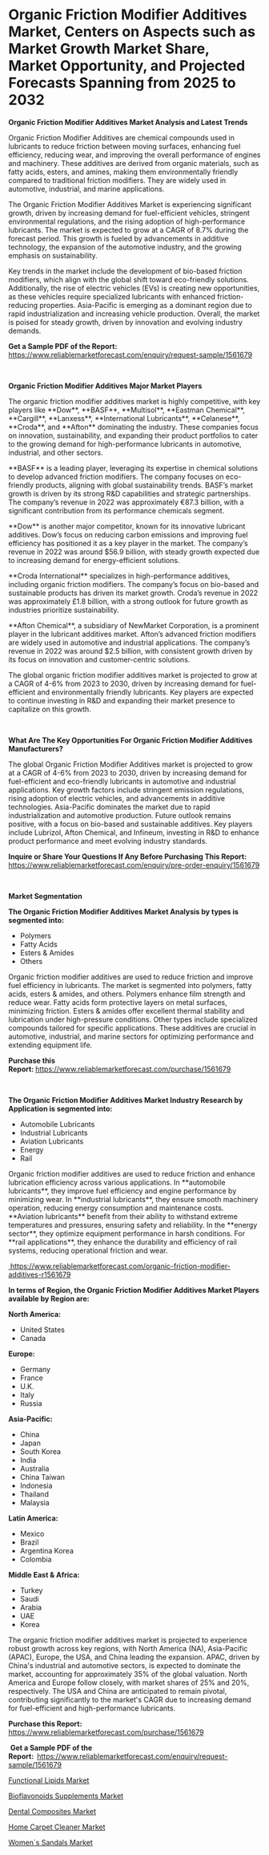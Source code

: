 <p><h1>Organic Friction Modifier Additives Market, Centers on Aspects such as Market Growth Market Share, Market Opportunity, and Projected Forecasts Spanning from 2025 to 2032</h1></p><p><strong>Organic Friction Modifier Additives Market Analysis and Latest Trends</strong></p>
<p><p>Organic Friction Modifier Additives are chemical compounds used in lubricants to reduce friction between moving surfaces, enhancing fuel efficiency, reducing wear, and improving the overall performance of engines and machinery. These additives are derived from organic materials, such as fatty acids, esters, and amines, making them environmentally friendly compared to traditional friction modifiers. They are widely used in automotive, industrial, and marine applications.</p><p>The Organic Friction Modifier Additives Market is experiencing significant growth, driven by increasing demand for fuel-efficient vehicles, stringent environmental regulations, and the rising adoption of high-performance lubricants. The market is expected to grow at a CAGR of 8.7% during the forecast period. This growth is fueled by advancements in additive technology, the expansion of the automotive industry, and the growing emphasis on sustainability.</p><p>Key trends in the market include the development of bio-based friction modifiers, which align with the global shift toward eco-friendly solutions. Additionally, the rise of electric vehicles (EVs) is creating new opportunities, as these vehicles require specialized lubricants with enhanced friction-reducing properties. Asia-Pacific is emerging as a dominant region due to rapid industrialization and increasing vehicle production. Overall, the market is poised for steady growth, driven by innovation and evolving industry demands.</p></p>
<p><strong>Get a Sample PDF of the Report:&nbsp;</strong> <a href="https://www.reliablemarketforecast.com/enquiry/request-sample/1561679?utm_campaign=1832&utm_medium=2&utm_source=Github&utm_content=ia&utm_term=25012025&utm_id=organic-friction-modifier-additives">https://www.reliablemarketforecast.com/enquiry/request-sample/1561679</a></p>
<p>&nbsp;</p>
<p><strong>Organic Friction Modifier Additives Major Market Players</strong></p>
<p><p>The organic friction modifier additives market is highly competitive, with key players like **Dow**, **BASF**, **Multisol**, **Eastman Chemical**, **Cargill**, **Lanxess**, **International Lubricants**, **Celanese**, **Croda**, and **Afton** dominating the industry. These companies focus on innovation, sustainability, and expanding their product portfolios to cater to the growing demand for high-performance lubricants in automotive, industrial, and other sectors.</p><p>**BASF** is a leading player, leveraging its expertise in chemical solutions to develop advanced friction modifiers. The company focuses on eco-friendly products, aligning with global sustainability trends. BASF’s market growth is driven by its strong R&D capabilities and strategic partnerships. The company’s revenue in 2022 was approximately €87.3 billion, with a significant contribution from its performance chemicals segment.</p><p>**Dow** is another major competitor, known for its innovative lubricant additives. Dow’s focus on reducing carbon emissions and improving fuel efficiency has positioned it as a key player in the market. The company’s revenue in 2022 was around $56.9 billion, with steady growth expected due to increasing demand for energy-efficient solutions.</p><p>**Croda International** specializes in high-performance additives, including organic friction modifiers. The company’s focus on bio-based and sustainable products has driven its market growth. Croda’s revenue in 2022 was approximately £1.8 billion, with a strong outlook for future growth as industries prioritize sustainability.</p><p>**Afton Chemical**, a subsidiary of NewMarket Corporation, is a prominent player in the lubricant additives market. Afton’s advanced friction modifiers are widely used in automotive and industrial applications. The company’s revenue in 2022 was around $2.5 billion, with consistent growth driven by its focus on innovation and customer-centric solutions.</p><p>The global organic friction modifier additives market is projected to grow at a CAGR of 4-6% from 2023 to 2030, driven by increasing demand for fuel-efficient and environmentally friendly lubricants. Key players are expected to continue investing in R&D and expanding their market presence to capitalize on this growth.</p></p>
<p>&nbsp;</p>
<p><strong>What Are The Key Opportunities For Organic Friction Modifier Additives Manufacturers?</strong></p>
<p><p>The global Organic Friction Modifier Additives market is projected to grow at a CAGR of 4-6% from 2023 to 2030, driven by increasing demand for fuel-efficient and eco-friendly lubricants in automotive and industrial applications. Key growth factors include stringent emission regulations, rising adoption of electric vehicles, and advancements in additive technologies. Asia-Pacific dominates the market due to rapid industrialization and automotive production. Future outlook remains positive, with a focus on bio-based and sustainable additives. Key players include Lubrizol, Afton Chemical, and Infineum, investing in R&D to enhance product performance and meet evolving industry standards.</p></p>
<p><strong>Inquire or Share Your Questions If Any Before Purchasing This Report:</strong> <a href="https://www.reliablemarketforecast.com/enquiry/pre-order-enquiry/1561679?utm_campaign=1832&utm_medium=2&utm_source=Github&utm_content=ia&utm_term=25012025&utm_id=organic-friction-modifier-additives">https://www.reliablemarketforecast.com/enquiry/pre-order-enquiry/1561679</a></p>
<p>&nbsp;</p>
<p><strong>Market Segmentation</strong></p>
<p><strong>The Organic Friction Modifier Additives Market Analysis by types is segmented into:</strong></p>
<p><ul><li>Polymers</li><li>Fatty Acids</li><li>Esters & Amides</li><li>Others</li></ul></p>
<p><p>Organic friction modifier additives are used to reduce friction and improve fuel efficiency in lubricants. The market is segmented into polymers, fatty acids, esters & amides, and others. Polymers enhance film strength and reduce wear. Fatty acids form protective layers on metal surfaces, minimizing friction. Esters & amides offer excellent thermal stability and lubrication under high-pressure conditions. Other types include specialized compounds tailored for specific applications. These additives are crucial in automotive, industrial, and marine sectors for optimizing performance and extending equipment life.</p></p>
<p><strong>Purchase this Report:&nbsp;</strong><a href="https://www.reliablemarketforecast.com/purchase/1561679?utm_campaign=1832&utm_medium=2&utm_source=Github&utm_content=ia&utm_term=25012025&utm_id=organic-friction-modifier-additives">https://www.reliablemarketforecast.com/purchase/1561679</a></p>
<p>&nbsp;</p>
<p><strong>The Organic Friction Modifier Additives Market Industry Research by Application is segmented into:</strong></p>
<p><ul><li>Automobile Lubricants</li><li>Industrial Lubricants</li><li>Aviation Lubricants</li><li>Energy</li><li>Rail</li></ul></p>
<p><p>Organic friction modifier additives are used to reduce friction and enhance lubrication efficiency across various applications. In **automobile lubricants**, they improve fuel efficiency and engine performance by minimizing wear. In **industrial lubricants**, they ensure smooth machinery operation, reducing energy consumption and maintenance costs. **Aviation lubricants** benefit from their ability to withstand extreme temperatures and pressures, ensuring safety and reliability. In the **energy sector**, they optimize equipment performance in harsh conditions. For **rail applications**, they enhance the durability and efficiency of rail systems, reducing operational friction and wear.</p></p>
<p><a href="https://www.reliablemarketforecast.com/organic-friction-modifier-additives-r1561679?utm_campaign=1832&utm_medium=2&utm_source=Github&utm_content=ia&utm_term=25012025&utm_id=organic-friction-modifier-additives">&nbsp;https://www.reliablemarketforecast.com/organic-friction-modifier-additives-r1561679</a></p>
<p><strong>In terms of Region, the Organic Friction Modifier Additives Market Players available by Region are:</strong></p>
<p>
    <p> <strong> North America: </strong>
        <ul>
            <li>United States</li>
            <li>Canada</li>
        </ul>
        </p> 
    <p> <strong> Europe: </strong>
        <ul>
            <li>Germany</li>
            <li>France</li>
            <li>U.K.</li>
            <li>Italy</li>
            <li>Russia</li>
        </ul>
        </p> 
    <p> <strong> Asia-Pacific: </strong>
        <ul>
            <li>China</li>
            <li>Japan</li>
            <li>South Korea</li>
            <li>India</li>
            <li>Australia</li>
            <li>China Taiwan</li>
            <li>Indonesia</li>
            <li>Thailand</li>
            <li>Malaysia</li>
        </ul>
        </p> 
    <p> <strong> Latin America: </strong>
        <ul>
            <li>Mexico</li>
            <li>Brazil</li>
            <li>Argentina Korea</li>
            <li>Colombia</li>
        </ul>
        </p> 
    <p> <strong> Middle East & Africa: </strong>
        <ul>
            <li>Turkey</li>
            <li>Saudi</li>
            <li>Arabia</li>
            <li>UAE</li>
            <li>Korea</li>
        </ul>
    </p>
    </p>
<p><p>The organic friction modifier additives market is projected to experience robust growth across key regions, with North America (NA), Asia-Pacific (APAC), Europe, the USA, and China leading the expansion. APAC, driven by China's industrial and automotive sectors, is expected to dominate the market, accounting for approximately 35% of the global valuation. North America and Europe follow closely, with market shares of 25% and 20%, respectively. The USA and China are anticipated to remain pivotal, contributing significantly to the market's CAGR due to increasing demand for fuel-efficient and high-performance lubricants.</p></p>
<p><strong>Purchase this Report: </strong><a href="https://www.reliablemarketforecast.com/purchase/1561679?utm_campaign=1832&utm_medium=2&utm_source=Github&utm_content=ia&utm_term=25012025&utm_id=organic-friction-modifier-additives">https://www.reliablemarketforecast.com/purchase/1561679</a></p>
<p>&nbsp;<strong>Get a Sample PDF of the Report:&nbsp;&nbsp;</strong><a href="https://www.reliablemarketforecast.com/enquiry/request-sample/1561679?utm_campaign=1832&utm_medium=2&utm_source=Github&utm_content=ia&utm_term=25012025&utm_id=organic-friction-modifier-additives">https://www.reliablemarketforecast.com/enquiry/request-sample/1561679</a></p>
<p><strong></strong></p>
<p><p><a href="https://github.com/letisharempel95/Market-Research-Report-List-1/blob/main/functional-lipids-market.md?utm_campaign=1832&utm_medium=2&utm_source=Github&utm_content=ia&utm_term=25012025&utm_id=organic-friction-modifier-additives">Functional Lipids Market</a></p><p><a href="https://github.com/ajatawlasta/Market-Research-Report-List-1/blob/main/bioflavonoids-supplements-market.md?utm_campaign=1832&utm_medium=2&utm_source=Github&utm_content=ia&utm_term=25012025&utm_id=organic-friction-modifier-additives">Bioflavonoids Supplements Market</a></p><p><a href="https://www.linkedin.com/pulse/in-depth-analysis-dental-composites-market-growth-drivers-projected-dnaxc?utm_campaign=1832&utm_medium=2&utm_source=Github&utm_content=ia&utm_term=25012025&utm_id=organic-friction-modifier-additives">Dental Composites Market</a></p><p><a href="https://www.linkedin.com/pulse/key-trends-growth-drivers-home-carpet-cleaner-market-striking-o4olf?utm_campaign=1832&utm_medium=2&utm_source=Github&utm_content=ia&utm_term=25012025&utm_id=organic-friction-modifier-additives">Home Carpet Cleaner Market</a></p><p><a href="https://www.linkedin.com/pulse/womens-sandals-market-penetration-strategies-untapped-zc7fc?utm_campaign=1832&utm_medium=2&utm_source=Github&utm_content=ia&utm_term=25012025&utm_id=organic-friction-modifier-additives">Women`s Sandals Market</a></p></p>